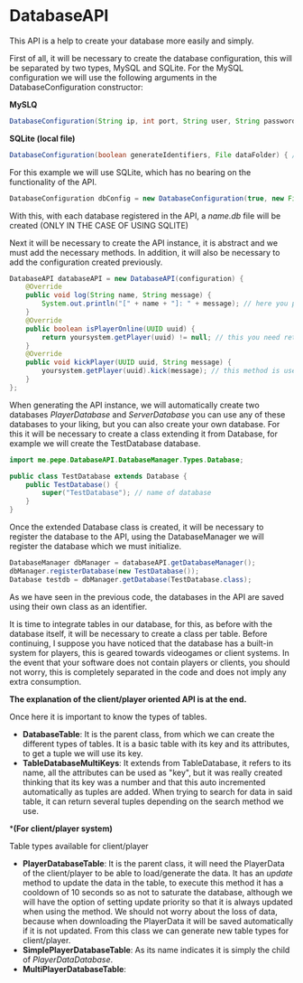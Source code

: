 # DatabaseAPI
This API is a help to create your database more easily and simply.

First of all, it will be necessary to create the database configuration, this will be separated by two types, MySQL and SQLite.
For the MySQL configuration we will use the following arguments in the DatabaseConfiguration constructor:

**MySLQ**

```java
DatabaseConfiguration(String ip, int port, String user, String password) { // mysql
```
**SQLite (local file)**

```java
DatabaseConfiguration(boolean generateIdentifiers, File dataFolder) { // sql
```

For this example we will use SQLite, which has no bearing on the functionality of the API.

```java
DatabaseConfiguration dbConfig = new DatabaseConfiguration(true, new File("C:\Users\youruser\Desktop"));
```

With this, with each database registered in the API, a *name.db* file will be created (ONLY IN THE CASE OF USING SQLITE)

Next it will be necessary to create the API instance, it is abstract and we must add the necessary methods. In addition, it will also be necessary to add the configuration created previously.

```java
DatabaseAPI databaseAPI = new DatabaseAPI(configuration) {
    @Override
    public void log(String name, String message) {
        System.out.println("[" + name + "]: " + message); // here you print with your log system...
    }
    @Override
    public boolean isPlayerOnline(UUID uuid) {
        return yoursystem.getPlayer(uuid) != null; // this you need return if player is online (for internal actions)
    }
    @Override
    public void kickPlayer(UUID uuid, String message) {
        yoursystem.getPlayer(uuid).kick(message); // this method is used to kick a player in the event that loading/saving returned an error.
    }         
};
```
When generating the API instance, we will automatically create two databases *PlayerDatabase* and *ServerDatabase* you can use any of these databases to your liking, but you can also create your own database.
For this it will be necessary to create a class extending it from Database, for example we will create the TestDatabase database.

```java
import me.pepe.DatabaseAPI.DatabaseManager.Types.Database;

public class TestDatabase extends Database {
    public TestDatabase() {
        super("TestDatabase"); // name of database
    }
}
```
Once the extended Database class is created, it will be necessary to register the database to the API, using the DatabaseManager we will register the database which we must initialize.

```java
DatabaseManager dbManager = databaseAPI.getDatabaseManager();
dbManager.registerDatabase(new TestDatabase());
Database testdb = dbManager.getDatabase(TestDatabase.class);
```
As we have seen in the previous code, the databases in the API are saved using their own class as an identifier.

It is time to integrate tables in our database, for this, as before with the database itself, it will be necessary to create a class per table.
Before continuing, I suppose you have noticed that the database has a built-in system for players, this is geared towards videogames or client systems. In the event that your software does not contain players or clients, you should not worry, this is completely separated in the code and does not imply any extra consumption.

**The explanation of the client/player oriented API is at the end.**

Once here it is important to know the types of tables.

- **DatabaseTable**: It is the parent class, from which we can create the different types of tables. It is a basic table with its key and its attributes, to get a tuple we will use its key.
- **TableDatabaseMultiKeys**: It extends from TableDatabase, it refers to its name, all the attributes can be used as "key", but it was really created thinking that its key was a number and that this auto incremented automatically as tuples are added. When trying to search for data in said table, it can return several tuples depending on the search method we use.

***(For client/player system)**

Table types available for client/player

- **PlayerDatabaseTable**: It is the parent class, it will need the PlayerData of the client/player to be able to load/generate the data. It has an *update* method to update the data in the table, to execute this method it has a cooldown of 10 seconds so as not to saturate the database, although we will have the option of setting update priority so that it is always updated when using the method. We should not worry about the loss of data, because when downloading the PlayerData it will be saved automatically if it is not updated. From this class we can generate new table types for client/player.
- **SimplePlayerDatabaseTable**: As its name indicates it is simply the child of *PlayerDataDatabase*.
- **MultiPlayerDatabaseTable**: